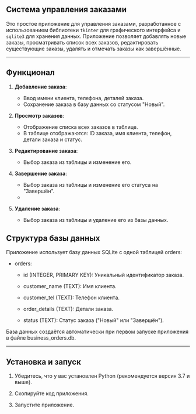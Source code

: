 
## Система управления заказами

Это простое приложение для управления заказами, разработанное с использованием библиотеки `tkinter` для графического интерфейса и `sqlite3` для хранения данных. Приложение позволяет добавлять новые заказы, просматривать список всех заказов, редактировать существующие заказы, удалять и отмечать заказы как завершённые.

---

## Функционал

1. **Добавление заказа**:
   - Ввод имени клиента, телефона, деталей заказа.
   - Сохранение заказа в базу данных со статусом "Новый".

2. **Просмотр заказов**:
   - Отображение списка всех заказов в таблице.
   - В таблице отображаются: ID заказа, имя клиента, телефон, детали заказа и статус.

3. **Редактирование заказа**:
   - Выбор заказа из таблицы и изменение его.

4. **Завершение заказа**:
   - Выбор заказа из таблицы и изменение его статуса на "Завершён".
   - 
5. **Удаление заказа**:
   - Выбор заказа из таблицы и удаление его из базы данных.

## Структура базы данных
Приложение использует базу данных SQLite с одной таблицей orders:

- orders:

  - id (INTEGER, PRIMARY KEY): Уникальный идентификатор заказа.

  - customer_name (TEXT): Имя клиента.

  - customer_tel (TEXT): Телефон клиента.

  - order_details (TEXT): Детали заказа.

  - status (TEXT): Статус заказа ("Новый" или "Завершён").

База данных создаётся автоматически при первом запуске приложения в файле business_orders.db.


---

## Установка и запуск

1. Убедитесь, что у вас установлен Python (рекомендуется версия 3.7 и выше).

2. Скопируйте код приложения.

3. Запустите приложение.
  
